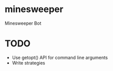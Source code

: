 # minesweeper
Minesweeper Bot

# TODO
- Use getopt() API for command line arguments
- Write strategies

